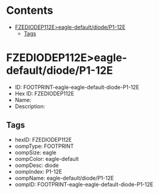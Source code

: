 



Contents
========

* [FZEDIODEP112E>eagle-default/diode/P1-12E](#fzediodep112eeagle-defaultdiodep1-12e)
	* [Tags](#tags)

# FZEDIODEP112E>eagle-default/diode/P1-12E

- ID: FOOTPRINT-eagle-eagle-default-diode-P1-12E
- Hex ID: FZEDIODEP112E
- Name: 
- Description: 

## Tags

- hexID: FZEDIODEP112E
- oompType: FOOTPRINT
- oompSize: eagle
- oompColor: eagle-default
- oompDesc: diode
- oompIndex: P1-12E
- oompName: eagle-default/diode/P1-12E
- oompID: FOOTPRINT-eagle-eagle-default-diode-P1-12E
